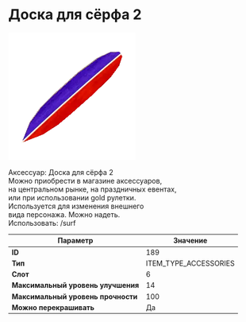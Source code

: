 # Доска для сёрфа 2

![Item Image](../img/189.webp?raw=true)

Аксессуар: Доска для сёрфа 2<br>Можно приобрести в магазине аксессуаров,<br>на центральном рынке, на праздничных евентах,<br>или при использовании gold рулетки.<br>Используется для изменения внешнего<br>вида персонажа. Можно надеть.<br>Использовать: /surf


| Параметр | Значение |
|----------|----------|
| **ID** | 189 |
| **Тип** | ITEM_TYPE_ACCESSORIES |
| **Слот** | 6 |
| **Максимальный уровень улучшения** | 14 |
| **Максимальный уровень прочности** | 100 |
| **Можно перекрашивать** | Да |

